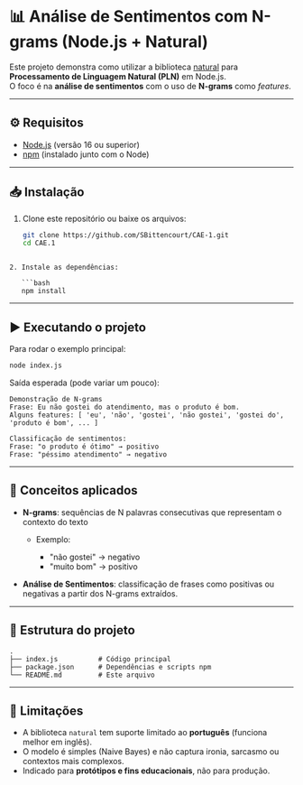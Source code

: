 # 📊 Análise de Sentimentos com N-grams (Node.js + Natural)

Este projeto demonstra como utilizar a biblioteca [natural](https://www.npmjs.com/package/natural) para **Processamento de Linguagem Natural (PLN)** em Node.js.  
O foco é na **análise de sentimentos** com o uso de **N-grams** como *features*.

---

## ⚙️ Requisitos

- [Node.js](https://nodejs.org/) (versão 16 ou superior)
- [npm](https://www.npmjs.com/) (instalado junto com o Node)

---

## 📥 Instalação

1. Clone este repositório ou baixe os arquivos:
   ```bash
   git clone https://github.com/SBittencourt/CAE-1.git
   cd CAE.1
```

2. Instale as dependências:

   ```bash
   npm install
   ```
---

## ▶️ Executando o projeto

Para rodar o exemplo principal:

```bash
node index.js
```

Saída esperada (pode variar um pouco):

```
Demonstração de N-grams
Frase: Eu não gostei do atendimento, mas o produto é bom.
Alguns features: [ 'eu', 'não', 'gostei', 'não gostei', 'gostei do', 'produto é bom', ... ]

Classificação de sentimentos:
Frase: "o produto é ótimo" → positivo
Frase: "péssimo atendimento" → negativo
```

---

## 🧩 Conceitos aplicados

* **N-grams**: sequências de N palavras consecutivas que representam o contexto do texto

  * Exemplo:

    * "não gostei" → negativo
    * "muito bom" → positivo

* **Análise de Sentimentos**: classificação de frases como positivas ou negativas a partir dos N-grams extraídos.

---

## 📌 Estrutura do projeto

```
.
├── index.js          # Código principal
├── package.json      # Dependências e scripts npm
└── README.md         # Este arquivo
```

---

## 🚧 Limitações

* A biblioteca `natural` tem suporte limitado ao **português** (funciona melhor em inglês).
* O modelo é simples (Naive Bayes) e não captura ironia, sarcasmo ou contextos mais complexos.
* Indicado para **protótipos e fins educacionais**, não para produção.

